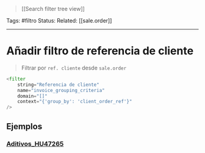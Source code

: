 > [[Search filter tree view]]

Tags: #filtro 
Status: 
Related: [[sale.order]]

___

# Añadir filtro de referencia de cliente

> Filtrar por `ref. cliente` desde `sale.order`
```python
<filter
	string="Referencia de cliente"
	name="invoice_grouping_criteria"
	domain="[]"
	context="{'group_by': 'client_order_ref'}"
/>
```

## Ejemplos
### [Aditivos_HU47265](https://github.com/puntsistemes/aditivos_odoo/pull/44/commits/2b17986eae25c1801323066d7446c00d66ae527b#diff-5ad02ab088c566ec4df216c7d93979854a4fe16e84cc48dbc507e50bf9085fe7)